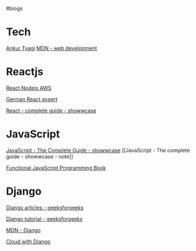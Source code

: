 #blogs 
# Tech
[Ankur Tyagi](https://theankurtyagi.com/)
[MDN - web development](https://developer.mozilla.org/en-US/docs/Learn)


# Reactjs

[React Nodejs AWS](https://www.mohammadfaisal.dev/blog)

[German React expert](https://www.robinwieruch.de/blog/)

[React - complete guide - showwcase](https://www.showwcase.com/roadmap/8/react-the-complete-guide)


# JavaScript
[JavaScript - The Complete Guide - showwcase](https://www.showwcase.com/roadmap/7/javascript-the-complete-guide)
[[JavaScript - The complete guide - showwcase - note]]

[Functional JavaScript Programming Book](https://github.com/getify/Functional-Light-JS)

# Django
[Django articles - geeksforgeeks ](https://www.geeksforgeeks.org/tag/python-django/)

[Django tutorial - geeksforgeeks ](https://www.geeksforgeeks.org/django-tutorial/)

[MDN - Django](https://developer.mozilla.org/en-US/docs/Learn/Server-side/Django)

[Cloud with Django](https://www.cloudwithdjango.com/)
